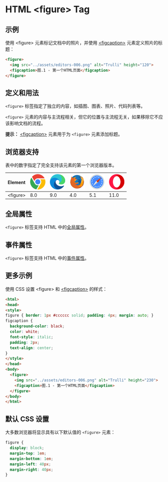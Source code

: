 HTML \<figure> Tag
===

## 示例

使用 \<figure> 元素标记文档中的照片，并使用 [\<figcaption>](./figcaption.md) 元素定义照片的标题：

```html idoc:preview
<figure>
  <img src="../assets/editors-006.png" alt="Trulli" height="120">
  <figcaption>图.1 - 第一个HTML页面</figcaption>
</figure>
```
<!--rehype:style=min-height: 200px;-->

## 定义和用法

`<figure>` 标签指定了独立的内容，如插图、图表、照片、代码列表等。

`<figure>` 元素的内容与主流程相关，但它的位置与主流程无关，如果移除它不应该影响文档的流程。

**提示：** [\<figcaption>](./figcaption.md) 元素用于为 `<figure>` 元素添加标题。

## 浏览器支持

表中的数字指定了完全支持该元素的第一个浏览器版本。

| Element | ![chrome][1] | ![edge][2] | ![firefox][3] | ![safari][4] | ![opera][5] |
| ----- | --- | --- | --- | --- | --- |
| \<figure> | 8.0 | 9.0 | 4.0 | 5.1 | 11.0 |

## 全局属性

`<figure>` 标签支持 HTML 中的[全局属性](../reference/standardattributes.md)。

## 事件属性

`<figure>` 标签支持 HTML 中的[事件属性](../reference/eventattributes.md)。

## 更多示例

使用 CSS 设置 \<figure> 和 [\<figcaption>](./figcaption.md) 的样式：

```html idoc:preview:iframe
<html>
<head>
<style>
figure { border: 1px #cccccc solid; padding: 4px; margin: auto; }
figcaption {
  background-color: black;
  color: white;
  font-style: italic;
  padding: 2px;
  text-align: center;
}
</style>
</head>
<body>
  <figure>
    <img src="../assets/editors-006.png" alt="Trulli" height="230">
    <figcaption>图.1 - 第一个HTML页面</figcaption>
  </figure>
</body>
</html>
```

## 默认 CSS 设置

大多数浏览器将显示具有以下默认值的 `<figure>` 元素：

```css
figure {
  display: block;
  margin-top: 1em;
  margin-bottom: 1em;
  margin-left: 40px;
  margin-right: 40px;
}
```

[1]: ../assets/chrome.svg
[2]: ../assets/edge.svg
[3]: ../assets/firefox.svg
[4]: ../assets/safari.svg
[5]: ../assets/opera.svg